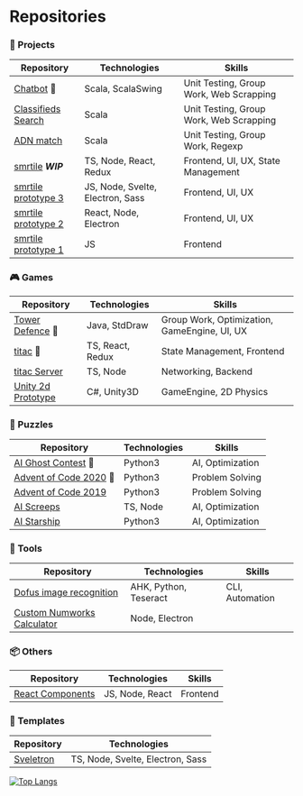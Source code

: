 

# Repositories

### 💼 Projects


| Repository                                                                     | Technologies                     | Skills                                  |
| ------------------------------------------------------------------------------ | -------------------------------- | --------------------------------------- |
| [Chatbot](https://github.com/CodyAdam/project__chatbot) 🌟                      | Scala, ScalaSwing                | Unit Testing, Group Work, Web Scrapping |
| [Classifieds Search](https://github.com/CodyAdam/project__classifieds-search)  | Scala                            | Unit Testing, Group Work, Web Scrapping |
| [ADN match](https://github.com/CodyAdam/project__ADN-match)                    | Scala                            | Unit Testing, Group Work, Regexp        |
| [smrtile](https://github.com/CodyAdam/project__smrtile) _**WIP**_              | TS, Node, React, Redux           | Frontend, UI, UX, State Management      |
| [smrtile prototype 3](https://github.com/CodyAdam/project__smrtile-prototype3) | JS, Node, Svelte, Electron, Sass | Frontend, UI, UX                        |
| [smrtile prototype 2](https://github.com/CodyAdam/project__smrtile-prototype2) | React, Node, Electron            | Frontend, UI, UX                        |
| [smrtile prototype 1](https://github.com/CodyAdam/project__smrtile-prototype1) | JS                               | Frontend                                |

### 🎮 Games

| Repository                                                           | Technologies     | Skills                                       |
| -------------------------------------------------------------------- | ---------------- | -------------------------------------------- |
| [Tower Defence](https://github.com/CodyAdam/game__tower-defence) 🌟   | Java, StdDraw    | Group Work, Optimization, GameEngine, UI, UX |
| [titac](https://github.com/CodyAdam/game__titac) 🌟                   | TS, React, Redux | State Management, Frontend                   |
| [titac Server](https://github.com/CodyAdam/game__tita-server)        | TS, Node         | Networking, Backend                          |
| [Unity 2d Prototype](https://github.com/CodyAdam/game__2d-prototype) | C#, Unity3D      | GameEngine, 2D Physics                       |


### 🧩 Puzzles

| Repository                                                                       | Technologies | Skills           |
| -------------------------------------------------------------------------------- | ------------ | ---------------- |
| [AI Ghost Contest](https://github.com/CodyAdam/puzzle__AI-ghost-contest) 🌟       | Python3      | AI, Optimization |
| [Advent of Code 2020](https://github.com/CodyAdam/puzzle__advent-of-code-2020) 🌟 | Python3      | Problem Solving  |
| [Advent of Code 2019](https://github.com/CodyAdam/puzzle__advent-of-code-2019)   | Python3      | Problem Solving  |
| [AI Screeps](https://github.com/CodyAdam/puzzle__AI-screeps)                     | TS, Node     | AI, Optimization |
| [AI Starship](https://github.com/CodyAdam/puzzly__AI-starship)                   | Python3      | AI, Optimization |

### 🔧 Tools 

| Repository                                                                      | Technologies          | Skills          |
| ------------------------------------------------------------------------------- | --------------------- | --------------- |
| [Dofus image recognition](https://github.com/CodyAdam/tool__dofus-img-recogn) | AHK, Python, Teseract | CLI, Automation |
| [Custom Numworks Calculator](https://github.com/CodyAdam/tool__numworks-calc) | Node, Electron        |                 |

### 📦 Others
| Repository                                                          | Technologies    | Skills   |
| ------------------------------------------------------------------- | --------------- | -------- |
| [React Components](https://github.com/CodyAdam/other__reacts-compo) | JS, Node, React | Frontend |

### 🧾 Templates

| Repository                                                   | Technologies                     |
| ------------------------------------------------------------ | -------------------------------- |
| [Sveletron](https://github.com/CodyAdam/template__Sveletron) | TS, Node, Svelte, Electron, Sass |


[![Top Langs](https://github-readme-stats.vercel.app/api/top-langs/?username=CodyAdam&langs_count=20)](https://github.com/CodyAdam)

